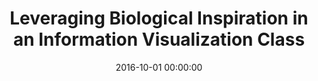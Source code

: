 ---
layout: publication
title:  "Leveraging Biological Inspiration in an Information Visualization Class"
title_short: "Biomimicry"
date:   2016-10-01 00:00:00
categories: publications
featured: false
tags: 		["pedagogy","biomimicry","visualization","nature","biology","biological inspiration"]
authors: 
- eggermont
- perin
- aseniero
- fallah
- carpendale
proceedings: "Proceedings of the IEEE VIS 2016 workshop: Pedagogy of Data Visualization, Baltimore, MD, USA"

workshop_name: "PDV 2016"

description: "We reflect on an infovis course with a focus on biomimicry that we taught in Winter 2016. This graduate course looked beyond visualization basics and fundamentals and focused on the idea of making use of a biomimetic approach in visualization. As global interest in visualization expands, exciting new research is emerging in many facets of visualization. One of these new directions draws from the incredible successes in engineering, where improvements in many directions including form and functionality are resulting from leveraging the examples from biology, or biomimicry. The course was set in examples of advanced visualization topics so students with heterogeneous backgrounds could draw from multiple disciplines and implement visualization projects using bio-inspired design."

description_short: "DESCRIPTION_SHORT"

pdf: https://hal.inria.fr/hal-01587906/document
bibtex: "/publis/2016_VIS_biomimicry.bib"
thumb: "/images/publis/2016_VIS_biomimicry-thumb.png"
teaser: "/images/publis/2016_VIS_biomimicry-teaser.png"

content_obj:
- - width: 8
    content:
     - type: img
       src: /images/publis/2016_VIS_biomimicry-fireflies.png
  - width: 4
    content:
     - type: h3
       text: Fireflies
       align: left
     - type: p
       text: 'Attitude towards HIV explored with <a href="/projects/fireflies">Fireflies</a> by Bon Adriel Aseniero. On the left hand-drawn sketches explaining the swarm behaviour of graphical marks. On the right snapshots of the web-based application for exploring attitude towards HIV.'
       align: left

- - width: 4
    content:
     - type: h3
       text: Chameleon skin, music and mood
       align: right
     - type: p
       text: 'Chameleon skin, music and mood by Roxane Fallah. The images on the left show bio-inspirations, with the skin of a chameleon changing colour according to its mood. The image on the right is the physical, ambient, dynamic installation that represents the mood conveyed by a song when played.'
       align: right
  - width: 8
    content:
     - type: img
       src: /images/publis/2016_VIS_biomimicry-chameleon.png
---